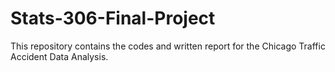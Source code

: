 # Stats-306-Final-Project

This repository contains the codes and written report for the Chicago Traffic Accident Data Analysis. 
